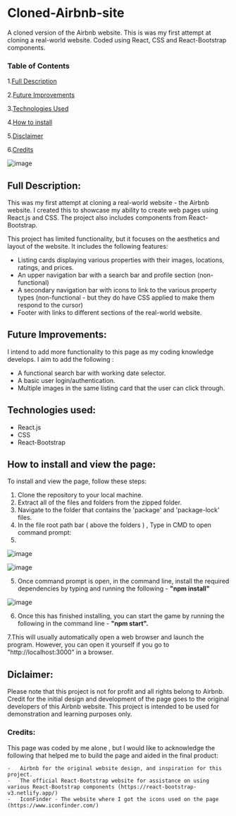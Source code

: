 # Cloned-Airbnb-site
A cloned version of the Airbnb website. This is was my first attempt at cloning a real-world website. Coded using React, CSS and React-Bootstrap components.

### Table of Contents
1.[Full Description](#program-description)

2.[Future Improvements](#future-improvements)

3.[Technologies Used](#technologies)

4.[How to install](#how-to-install)

5.[Disclaimer](#disclaimer)

6.[Credits](#credits)



![image](https://user-images.githubusercontent.com/123034061/220369317-a9d1bf50-73bd-4321-affc-25bdbd99d6f5.png)



## Full Description: <a name="program-description"/>
This was my first attempt at cloning a real-world website - the Airbnb website. I created this to showcase my ability to create web pages using React.js and CSS. The project also includes components from React-Bootstrap.

This project has limited functionality, but it focuses on the aesthetics and layout of the website. It includes the following features:

- Listing cards displaying various properties with their images, locations, ratings, and prices.
- An upper navigation bar with a search bar and profile section (non-functional)
- A secondary navigation bar with icons to link to the various property types (non-functional - but they do have CSS applied to make them respond to the cursor)
- Footer with links to different sections of the real-world website.

## Future Improvements:<a name="future-improvements"/>
I intend to add more functionality to this page as my coding knowledge develops. 
I aim to add the following :
- A functional search bar with working date selector. 
- A basic user login/authentication.
- Multiple images in the same listing card that the user can click through.

## Technologies used:<a name="technologies"/>
- React.js
- CSS
- React-Bootstrap

## How to install and view the page: <a name="how-to-install"/>
To install and view the page, follow these steps:

1. Clone the repository to your local machine. 
2. Extract all of the files and folders from the zipped folder.
3. Navigate to the folder that contains the 'package' and 'package-lock' files. 
4. In the file root path bar ( above the folders ) , Type in CMD to open command prompt: 
5. 
![image](https://user-images.githubusercontent.com/123034061/220369949-febe92f6-adf6-465f-b492-18a8c9a25f43.png)

![image](https://user-images.githubusercontent.com/123034061/220370249-e95b3074-9c7d-4a98-aebb-844a3782ef28.png)

5. Once command prompt is open, in the command line, install the required dependencies by typing and running the following -  **"npm install"** 

![image](https://user-images.githubusercontent.com/123034061/220371237-f24d3dae-ed52-478a-a7fb-de0ca27d6bea.png)

6. Once this has finished installing, you can start the game by running the following in the command line -  **"npm start".**

7.This will usually automatically open a web browser and launch the program. However, you can open it yourself if you go to "http://localhost:3000" in a browser.


## Diclaimer:<a name="disclaimer"/>
Please note that this project is not for profit and all rights belong to Airbnb. Credit for the initial design and development of the page goes to the original developers of this Airbnb website. 
This project is intended to be used for demonstration and learning purposes only.


### Credits:<a name="credits"/>
This page was coded by me alone , but I would like to acknowledge the following that helped me to build the page and aided in the final product:

    -   Airbnb for the original website design, and inspiration for this project. 
    -   The official React-Bootstrap website for assistance on using various React-Bootstrap components (https://react-bootstrap-v3.netlify.app/)
    -   IconFinder - The website where I got the icons used on the page (https://www.iconfinder.com/)
